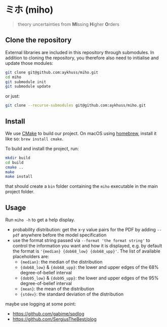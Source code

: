 # ミホ (miho) 
> theory uncertainties from **MI**ssing **H**igher **O**rders

## Clone the repository

External libraries are included in this repository through submodules. In addition to cloning the repository, you therefore also need to initialise and update those modules:
```bash
git clone git@github.com:aykhuss/miho.git
cd miho
git submodule init
git submodule update
```

or just:
```bash
git clone --recurse-submodules git@github.com:aykhuss/miho.git
```

## Install

We use [CMake](https://cmake.org/) to build our project. 
On macOS using [homebrew](https://brew.sh/), install it like so: `brew install cmake`.

To build and install the project, run:
```bash
mkdir build
cd build
cmake ..
make
make install
```
that should create a `bin` folder containing the `miho` executable in the main project folder. 


## Usage

Run `miho -h` to get a help display. 

* probability distribution: get the x-y value pairs for the PDF by adding `--pdf` anywhere before the model specification
* use the format string passed via `--format 'the format string'` to control the information you want and how it is displayed, e.g. by default the format is `'{median} {dob68_low} {dob68_upp}'`. The list of available placeholders are:
    - `{median}`: the median of the distribution
    - `{dob68_low}` & `{dob68_upp}`: the lower and upper edges of the 68% degree-of-belief interval
    - `{dob95_low}` & `{dob95_upp}`: the lower and upper edges of the 95% degree-of-belief interval
    - `{mean}`: the mean of the distribution
    - `{stdev}`: the standard deviation of the distribution

maybe use logging at some point:
* https://github.com/gabime/spdlog
* https://github.com/SergiusTheBest/plog

